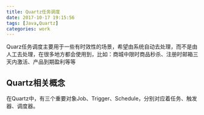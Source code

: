 ```yaml
---
title: Quartz任务调度
date: 2017-10-17 19:15:56
tags: [Java,Quartz]
categories: work
---
```


Quarz任务调度主要用于一些有时效性的场景，希望由系统自动去处理，而不是由人工去处理，在很多地方都会使用到，比如：商城中限时商品秒杀、注册时邮箱三天内激活、产品到期盈利等等

<!-- more-->

## Quartz相关概念
在Quartz中，有三个重要对象Job、Trigger、Schedule，分别对应着任务、触发器、调度器。


